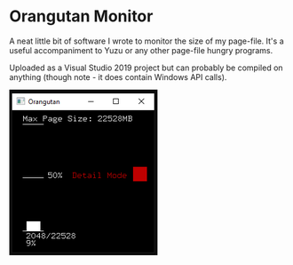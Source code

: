 # Orangutan Monitor

A neat little bit of software I wrote to monitor the size of my page-file. It's a useful accompaniment to Yuzu or any other page-file hungry programs.

Uploaded as a Visual Studio 2019 project but can probably be compiled on anything (though note - it does contain Windows API calls).

![Screenshot](Screenshots/image.png?raw=true "MainScreen")
